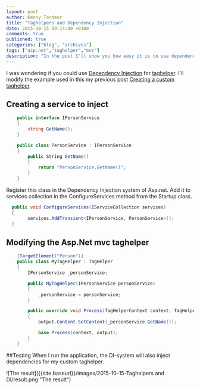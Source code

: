 ```yaml
---
layout: post
author: Kenny Tordeur
title: "Taghelpers and Dependency Injection"
date: 2015-10-15 09:14:00 +0100
comments: true
published: true
categories: ["blog", "archives"]
tags: ["asp.net","taghelper","mvc"]
description: "In the post I'll show you how easy it is to use dependency injection in an Asp.net mvc taghelper."
---
```




I was wondering if you could use [Dependency Injection](https://en.wikipedia.org/wiki/Dependency_injection "Dependency Injection") for [taghelper](http://docs.asp.net/projects/mvc/en/latest/views/tag-helpers/intro.html "What are taghelpers?"). I'll modify the example used in this my previous post [Creating a custom taghelper]({{site.baseurl}}/post/2015/10/14/creating-a-custom-aspnet-mvc-taghelper "Creating a custom taghelper").

## Creating a service to inject
```csharp
    public interface IPersonService
    {
        string GetName();
    }

    public class PersonService : IPersonService
    {
        public String GetName()
        {
            return "PersonService.GetName()";
        }
    }
```

Register this class in the Dependency Injection system of Asp.net. Add it to services collection in the ConfigureServices method from the Startup class.

```csharp
  public void ConfigureServices(IServiceCollection services)
  {
        services.AddTransient<IPersonService, PersonService>();
  }
```

## Modifying the Asp.Net mvc taghelper
```csharp
    [TargetElement("Person")]
    public class MyTagHelper : TagHelper
    {
        IPersonService _personService;

        public MyTagHelper(IPersonService personService)
        {
            _personService = personService;
        }

        public override void Process(TagHelperContext context, TagHelperOutput output)
        {
            output.Content.SetContent(_personService.GetName());

            base.Process(context, output);
        }
    }
```

##Testing
When I run the application, the DI-system will also inject dependencies for my custom taghelper.

![The result]({{site.baseurl}}/images/2015-10-15-Taghelpers and DI/result.png "The result")



